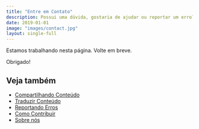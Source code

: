 ```yaml
---
title: "Entre em Contato"
description: Possui uma dúvida, gostaria de ajudar ou reportar um erro? Entre em contato conosco.
date: 2019-01-01
image: "images/contact.jpg"
layout: single-full
---
```


Estamos trabalhando nesta página. Volte em breve.

Obrigado!


## Veja também
* [Compartilhando Conteúdo](../compartilhar)
* [Traduzir Conteúdo](../traduzir)  
* [Reportando Erros](../erros)
* [Como Contribuir](../contribua)
* [Sobre nós](../sobre-nos)
